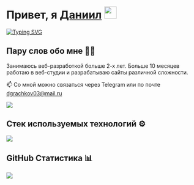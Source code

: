 <h1>Привет, я <a href="https://usweeboy.github.io/portfolio-web-developer/" target="_blank">Даниил</a> 
    <img 
      src="https://github.com/blackcater/blackcater/raw/main/images/Hi.gif"                     height="32"
    />
</h1>

[![Typing SVG](https://readme-typing-svg.demolab.com?font=Fira+Code&pause=1000&width=435&lines=Frontend-%D1%80%D0%B0%D0%B7%D1%80%D0%B0%D0%B1%D0%BE%D1%82%D1%87%D0%B8%D0%BA%2C+%D0%A2%D1%8E%D0%BC%D0%B5%D0%BD%D1%8C)](https://git.io/typing-svg)

## Пару слов обо мне 👨‍💻
Занимаюсь веб-разработкой больше 2-х лет. Больше 10 месяцев работаю в веб-студии и разрабатываю сайты различной сложности.

📫 Со мной можно связаться через Telegram или по почте dgrachkov03@mail.ru

<a href="https://t.me/usweeboy" target="_blank">
  <img src="https://ziadoua.github.io/m3-Markdown-Badges/badges/Telegram/telegram1.svg">
</a>

## Стек используемых технологий ⚙️
<a href="https://skillicons.dev">
<img src="https://skillicons.dev/icons?i=html,css,js,react,ts,sass,tailwind,next,git" />
</a>

## GitHub Статистика 📊
![](http://github-profile-summary-cards.vercel.app/api/cards/profile-details?username=usweeboy&theme=algolia)
